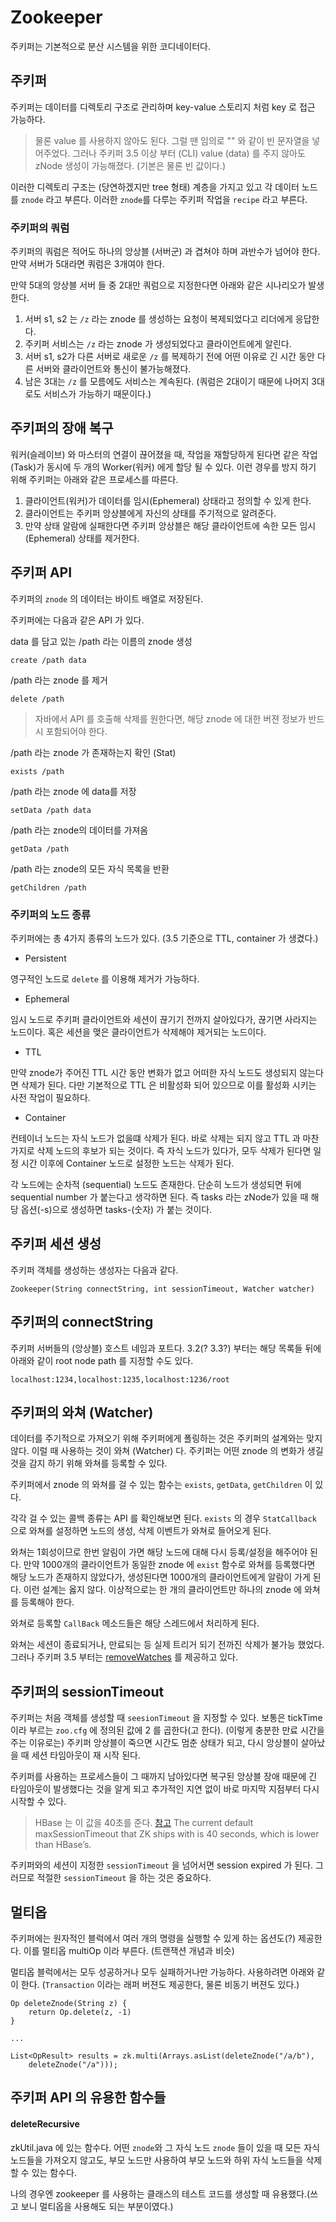 # Zookeeper
주키퍼는 기본적으로 분산 시스템을 위한 코디네이터다.

## 주키퍼
주키퍼는 데이터를 디렉토리 구조로 관리하며 key-value 스토리지 처럼 key 로 접근 가능하다.

> 물론 value 를 사용하지 않아도 된다. 그럴 땐 임의로 "" 와 같이 빈 문자열을 넣어주었다. 그러나 주키퍼 3.5 이상 부터 (CLI) value (data) 를 주지 않아도 zNode 생성이 가능해졌다. (기본은 물론 빈 값이다.)

이러한 디렉토리 구조는 (당연하겠지만 tree 형태) 계층을 가지고 있고 각 데이터 노드를 `znode` 라고 부른다. 이러한 `znode`를 다루는 주키퍼 작업을 `recipe` 라고 부른다.

### 주키퍼의 쿼럼
주키퍼의 쿼럼은 적어도 하나의 앙상블 (서버군) 과 겹쳐야 하며 과반수가 넘어야 한다. 만약 서버가 5대라면 쿼럼은 3개여야 한다.

만약 5대의 앙상블 서버 들 중 2대만 쿼럼으로 지정한다면 아래와 같은 시나리오가 발생한다.

1. 서버 s1, s2 는 `/z` 라는 znode 를 생성하는 요청이 복제되었다고 리더에게 응답한다.
2. 주키퍼 서비스는 `/z` 라는 znode 가 생성되었다고 클라이언트에게 알린다.
3. 서버 s1, s2가 다른 서버로 새로운 `/z` 를 복제하기 전에 어떤 이유로 긴 시간 동안 다른 서버와 클라이언트와 통신이 불가능해졌다.
4. 남은 3대는 `/z` 를 모름에도 서비스는 계속된다. (쿼럼은 2대이기 때문에 나머지 3대로도 서비스가 가능하기 때문이다.)

## 주키퍼의 장애 복구
워커(슬레이브) 와 마스터의 연결이 끊어졌을 때, 작업을 재할당하게 된다면 같은 작업(Task)가 동시에 두 개의 Worker(워커) 에게 할당 될 수 있다. 이런 경우를 방지 하기 위해 주키퍼는 아래와 같은 프로세스를 따른다.

1. 클라이언트(워커)가 데이터를 임시(Ephemeral) 상태라고 정의할 수 있게 한다.
2. 클라이언트는 주키퍼 앙상블에게 자신의 상태를 주기적으로 알려준다.
3. 만약 상태 알람에 실패한다면 주키퍼 앙상블은 해당 클라이언트에 속한 모든 임시(Ephemeral) 상태를 제거한다.


## 주키퍼 API
주키퍼의 `znode` 의 데이터는 바이트 배열로 저장된다.

주키퍼에는 다음과 같은 API 가 있다.

data 를 담고 있는 /path 라는 이름의 znode 생성
```
create /path data
```

/path 라는 znode 를 제거
```
delete /path
```

> 자바에서 API 를 호출해 삭제를 원한다면, 해당 znode 에 대한 버젼 정보가 반드시 포함되어야 한다.

/path 라는 znode 가 존재하는지 확인 (Stat)
```
exists /path
```

/path 라는 znode 에 data를 저장
```
setData /path data
```

/path 라는 znode의 데이터를 가져옴
```
getData /path
```

/path 라는 znode의 모든 자식 목록을 반환
```
getChildren /path
```

### 주키퍼의 노드 종류

주키퍼에는 총 4가지 종류의 노드가 있다. (3.5 기준으로 TTL, container 가 생겼다.)

- Persistent

영구적인 노드로 `delete` 를 이용해 제거가 가능하다.
- Ephemeral

임시 노드로 주키퍼 클라이언트와 세션이 끊기기 전까지 살아있다가, 끊기면 사라지는 노드이다. 혹은 세션을 맺은 클라이언트가 삭제해야 제거되는 노드이다.
- TTL

만약 znode가 주어진 TTL 시간 동안 변화가 없고 어떠한 자식 노드도 생성되지 않는다면 삭제가 된다. 다만 기본적으로 TTL 은 비활성화 되어 있으므로 이를 활성화 시키는 사전 작업이 필요하다.
- Container

컨테이너 노드는 자식 노드가 없을떄 삭제가 된다. 바로 삭제는 되지 않고 TTL 과 마찬가지로 삭제 노드의 후보가 되는 것이다. 즉 자식 노드가 있다가, 모두 삭제가 된다면 일정 시간 이후에 Container 노드로 설정한 노드는 삭제가 된다.

각 노드에는 순차적 (sequential) 노드도 존재한다. 단순히 노드가 생성되면 뒤에 sequential number 가 붙는다고 생각하면 된다. 즉 tasks 라는 zNode가 있을 때 해당 옵션(-s)으로 생성하면 tasks-(숫자) 가 붙는 것이다.

## 주키퍼 세션 생성
주키퍼 객체를 생성하는 생성자는 다음과 같다.

```
Zookeeper(String connectString, int sessionTimeout, Watcher watcher)
```

## 주키퍼의 connectString
주키퍼 서버들의 (앙상블) 호스트 네임과 포트다. 3.2(? 3.3?) 부터는 해당 목록들 뒤에 아래와 같이 root node path 를 지정할 수도 있다.

```
localhost:1234,localhost:1235,localhost:1236/root
```

## 주키퍼의 와쳐 (Watcher)
데이터를 주기적으로 가져오기 위해 주키퍼에게 폴링하는 것은 주키퍼의 설계와는 맞지 않다. 이럴 때 사용하는 것이 와쳐 (Watcher) 다. 주키퍼는 어떤 znode 의 변화가 생길 것을 감지 하기 위해 와쳐를 등록할 수 있다.

주키퍼에서 znode 의 와쳐를 걸 수 있는 함수는 `exists`, `getData`, `getChildren` 이 있다.

각각 걸 수 있는 콜백 종류는 API 를 확인해보면 된다. `exists` 의 경우 `StatCallback` 으로 와쳐를 설정하면 노드의 생성, 삭제 이벤트가 와쳐로 들어오게 된다.

와쳐는 1회성이므로 한번 알림이 가면 해당 노드에 대해 다시 등록/설정을 해주어야 된다. 만약 1000개의 클라이언트가 동일한 znode 에 `exist` 함수로 와쳐를 등록했다면 해당 노드가 존재하지 않았다가, 생성된다면 1000개의 클라이언트에게 알람이 가게 된다. 이런 설계는 옳지 않다. 이상적으로는 한 개의 클라이언트만 하나의 znode 에 와쳐를 등록해야 한다.

와쳐로 등록할 `CallBack` 메소드들은 해당 스레드에서 처리하게 된다.

와쳐는 세션이 종료되거나, 만료되는 등 실제 트리거 되기 전까진 삭제가 불가능 했었다. 그러나 주키퍼 3.5 부터는 [removeWatches](https://zookeeper.apache.org/doc/r3.5.0-alpha/api/org/apache/zookeeper/ZooKeeper.html#removeWatches) 를 제공하고 있다.

## 주키퍼의 sessionTimeout
주키퍼는 처음 객체를 생성할 때 `seesionTimeout` 을 지정할 수 있다. 보통은 tickTime 이라 부르는 `zoo.cfg` 에 정의된 값에 2 를 곱한다(고 한다). (이렇게 충분한 만료 시간을 주는 이유로는) 주키퍼 앙상블이 죽으면 시간도 멈춘 상태가 되고, 다시 앙상블이 살아났을 때 세션 타임아웃이 재 시작 된다.

주키퍼를 사용하는 프로세스들이 그 때까지 남아있다면 복구된 앙상블 장애 때문에 긴 타임아웃이 발생했다는 것을 알게 되고 추가적인 지연 없이 바로 마지막 지점부터 다시 시작할 수 있다.

> HBase 는 이 값을 40초를 준다. [참고](https://hbase.apache.org/book.html#important_configurations) The current default maxSessionTimeout that ZK ships with is 40 seconds, which is lower than HBase’s.

주키퍼와의 세션이 지정한 `sessionTimeout` 을 넘어서면 session expired 가 된다. 그러므로 적절한 `sessionTimeout` 을 하는 것은 중요하다.

## 멀티옵
주키퍼에는 원자적인 블럭에서 여러 개의 명령을 실행할 수 있게 하는 옵션도(?) 제공한다.
이를 멀티옵 multiOp 이라 부른다. (트랜잭션 개념과 비슷)

멀티옵 블럭에서는 모두 성공하거나 모두 실패하거나만 가능하다. 사용하려면 아래와 같이 한다.
(`Transaction` 이라는 래퍼 버젼도 제공한다, 물론 비동기 버젼도 있다.)

```
Op deleteZnode(String z) {
    return Op.delete(z, -1)
}

...

List<OpResult> results = zk.multi(Arrays.asList(deleteZnode("/a/b"),
    deleteZnode("/a")));
```

## 주키퍼 API 의 유용한 함수들

#### deleteRecursive

zkUtil.java 에 있는 함수다. 어떤 `znode`와 그 자식 노드 `znode` 들이 있을 때 모든 자식 노드들을 가져오지 않고도, 부모 노드만 사용하여 부모 노드와 하위 자식 노드들을 삭제할 수 있는 함수다.

나의 경우엔 zookeeper 를 사용하는 클래스의 테스트 코드를 생성할 때 유용했다.(쓰고 보니 멀티옵을 사용해도 되는 부분이였다.)

